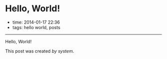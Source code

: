 # Hello, World!

- time: 2014-01-17 22:36
- tags: hello world, posts

-----

Hello, World!

This post was created *by system*.
